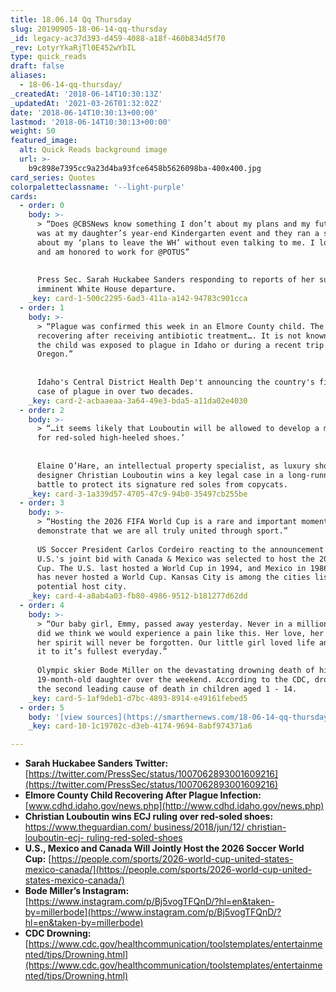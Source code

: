 ```yaml
---
title: 18.06.14 Qq Thursday
slug: 20190905-18-06-14-qq-thursday
_id: legacy-ac37d393-d459-4088-a18f-460b834d5f70
_rev: LotyrYkaRjTl0E452wYbIL
type: quick_reads
draft: false
aliases:
  - 18-06-14-qq-thursday/
_createdAt: '2018-06-14T10:30:13Z'
_updatedAt: '2021-03-26T01:32:02Z'
date: '2018-06-14T10:30:13+00:00'
lastmod: '2018-06-14T10:30:13+00:00'
weight: 50
featured_image:
  alt: Quick Reads background image
  url: >-
    b9c898e7395cc9a23d4ba93fce6458b5626098ba-400x400.jpg
card_series: Quotes
colorpaletteclassname: '--light-purple'
cards:
  - order: 0
    body: >-
      > “Does @CBSNews know something I don’t about my plans and my future? I
      was at my daughter’s year-end Kindergarten event and they ran a story
      about my ‘plans to leave the WH’ without even talking to me. I love my job
      and am honored to work for @POTUS”  
        
        
      Press Sec. Sarah Huckabee Sanders responding to reports of her supposed
      imminent White House departure.
    _key: card-1-500c2295-6ad3-411a-a142-94783c901cca
  - order: 1
    body: >-
      > “Plague was confirmed this week in an Elmore County child. The child is
      recovering after receiving antibiotic treatment…. It is not known whether
      the child was exposed to plague in Idaho or during a recent trip to
      Oregon.”  
        
        
      Idaho's Central District Health Dep't announcing the country's first human
      case of plague in over two decades.
    _key: card-2-acbaaeaa-3a64-49e3-bda5-a11da02e4030
  - order: 2
    body: >-
      > “…it seems likely that Louboutin will be allowed to develop a monopoly
      for red-soled high-heeled shoes.’  
        
        
      Elaine O’Hare, an intellectual property specialist, as luxury shoe
      designer Christian Louboutin wins a key legal case in a long-running
      battle to protect its signature red soles from copycats.
    _key: card-3-1a339d57-4705-47c9-94b0-35497cb255be
  - order: 3
    body: >-
      > “Hosting the 2026 FIFA World Cup is a rare and important moment to
      demonstrate that we are all truly united through sport.”  
        
      US Soccer President Carlos Cordeiro reacting to the announcement that the
      U.S.'s joint bid with Canada & Mexico was selected to host the 2026 World
      Cup. The U.S. last hosted a World Cup in 1994, and Mexico in 1986. Canada
      has never hosted a World Cup. Kansas City is among the cities listed as a
      potential host city.
    _key: card-4-a8ab4a03-fb80-4986-9512-b181277d62dd
  - order: 4
    body: >-
      > “Our baby girl, Emmy, passed away yesterday. Never in a million years
      did we think we would experience a pain like this. Her love, her light,
      her spirit will never be forgotten. Our little girl loved life and lived
      it to it’s fullest everyday.”  
        
      Olympic skier Bode Miller on the devastating drowning death of his
      19-month-old daughter over the weekend. According to the CDC, drowning is
      the second leading cause of death in children aged 1 - 14.
    _key: card-5-1af9deb1-d7bc-4893-8914-e49161febed5
  - order: 5
    body: '[view sources](https://smarthernews.com/18-06-14-qq-thursday/)'
    _key: card-10-1c19702c-d3eb-4174-9694-8abf974371a6

---
```

* **Sarah Huckabee Sanders Twitter:** [https://twitter.com/PressSec/status/1007062893001609216](https://twitter.com/PressSec/status/1007062893001609216)
* **Elmore County Child Recovering After Plague Infection:** [www.cdhd.idaho.gov/news.php](http://www.cdhd.idaho.gov/news.php)
* **Christian Louboutin wins ECJ ruling over red-soled shoes:**  
[https://www.theguardian.com/ business/2018/jun/12/ christian-louboutin-ecj- ruling-red-soled-shoes](https://www.theguardian.com/)
* **U.S., Mexico and Canada Will Jointly Host the 2026 Soccer World Cup:** [https://people.com/sports/2026-world-cup-united-states-mexico-canada/](https://people.com/sports/2026-world-cup-united-states-mexico-canada/)
* **Bode Miller’s Instagram:**  
[https://www.instagram.com/p/Bj5vogTFQnD/?hl=en&taken-by=millerbode](https://www.instagram.com/p/Bj5vogTFQnD/?hl=en&taken-by=millerbode)
* **CDC Drowning:** [https://www.cdc.gov/healthcommunication/toolstemplates/entertainmented/tips/Drowning.html](https://www.cdc.gov/healthcommunication/toolstemplates/entertainmented/tips/Drowning.html)